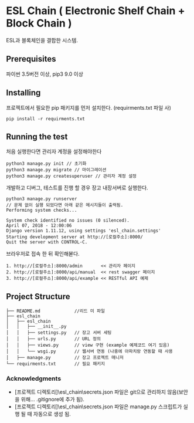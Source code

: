 # ESL Chain ( Electronic Shelf Chain + Block Chain )

ESL과 블록체인을 결합한 시스템.

## Prerequisites

파이썬 3.5버전 이상, pip3 9.0 이상

## Installing

프로젝트에서 필요한 pip 패키지를 먼저 설치한다. (requirments.txt 파일 사)

    pip install -r requirments.txt

## Running the test

처음 실행한다면 관리자 계정을 설정해야한다

    python3 manage.py init // 초기화
    python3 manage.py migrate // 마이그레이션
    python3 manage.py createsuperuser // 관리자 계정 설정

개발하고 디버그, 테스트를 진행 할 경우 장고 내장서버로 실행한다.

    python3 manage.py runserver
    // 문제 없이 실행 되었다면 아래 같은 메시지들이 출력됨.
    Performing system checks...

    System check identified no issues (0 silenced).
    April 07, 2018 - 12:00:06
    Django version 1.11.12, using settings 'esl_chain.settings'
    Starting development server at http://[로컬주소]:8000/
    Quit the server with CONTROL-C.

브라우저로 접속 한 뒤 확인해볻다.

    1. http://[로컬주소]:8000/admin       << 관리자 페이지
    2. http://[로컬주소]:8000/api/manual  << rest swagger 페이지
    3. http://[로컬주소]:8000/api/example << RESTful API 예제

## Project Structure


    ├── README.md             //리드 미 파일
    ├── esl_chain
    │   ├── esl_chain
    │   │   ├── __init__.py
    │   │   ├── settings.py   // 장고 서버 세팅
    │   │   ├── urls.py       // URL 정의
    │   │   ├── views.py      // view 구현 (example 예제코드 여기 있음)
    │   │   └── wsgi.py       // 웹서버 연동 (나중에 아파치랑 연동할 때 사용
    │   ├── manage.py         // 장고 프로젝트 매니저
    └── requirments.txt       // 필요 패키지


### Acknowledgments

*  [프로젝트 디렉토리]\esl_chain\secrets.json 파일은 git으로 관리하지 않음(보안을 위해...  .gitignore에 추가 됨).
*  [프로젝트 디렉토리]\esl_chain\secrets.json 파일은 manage.py 스크립트가 실행 될 때 자동으로 생성 됨.


